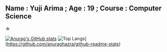 ## Name : Yuji Arima ; Age : 19 ; Course : Computer Science
☆ 

[![Anurag's GitHub stats](https://github-readme-stats.vercel.app/api?username=yujiarima17&show_icons=true&theme=midnight-purple)](https://github.com/anuraghazra/github-readme-stats)
![Top Langs](https://github-readme-stats.vercel.app/api/top-langs/?username=yujiarima17&layout=compact&backgroung=black)](https://github.com/anuraghazra/github-readme-stats)
